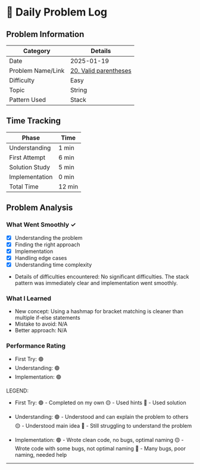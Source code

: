 # 📝 Daily Problem Log

## Problem Information
| Category          | Details                                                                               |
|-------------------|---------------------------------------------------------------------------------------|
| Date              | 2025-01-19                                                                            |
| Problem Name/Link | [20. Valid parentheses](https://leetcode.com/problems/valid-parentheses/description/) |
| Difficulty        | Easy                                                                                  |
| Topic             | String                                                                                |
| Pattern Used      | Stack                                                                                 |

## Time Tracking
| Phase          | Time   |
|----------------|--------|
| Understanding  | 1 min  |
| First Attempt  | 6 min  |
| Solution Study | 5 min  |
| Implementation | 0 min  |
| Total Time     | 12 min |

## Problem Analysis
### What Went Smoothly ✓
- [x] Understanding the problem
- [x] Finding the right approach
- [x] Implementation
- [x] Handling edge cases
- [x] Understanding time complexity
- Details of difficulties encountered: No significant difficulties. The stack pattern was immediately clear and implementation went smoothly.

### What I Learned
- New concept: Using a hashmap for bracket matching is cleaner than multiple if-else statements
- Mistake to avoid: N/A
- Better approach: N/A

### Performance Rating
- First Try: 🟢
- Understanding: 🟢
- Implementation: 🟢

LEGEND:
- First Try:
  🟢 - Completed on my own
  🟡 - Used hints
  🔴 - Used solution

- Understanding:
  🟢 - Understood and can explain the problem to others
  🟡 - Understood main idea
  🔴 - Still struggling to understand the problem

- Implementation:
  🟢 - Wrote clean code, no bugs, optimal naming
  🟡 - Wrote code with some bugs, not optimal naming
  🔴 - Many bugs, poor naming, needed help
---